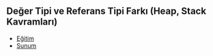 ## Değer Tipi ve Referans Tipi Farkı (Heap, Stack Kavramları)

- [Eğitim](https://www.youtube.com/watch?v=kSA9XEk2ug0&list=PLBEMB-Eql15t2u11zT4TzNPmTC04SIWue&index=5)
- [Sunum](https://bit.ly/deger-vs-referans)
